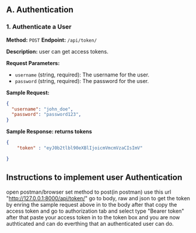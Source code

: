 
## **A. Authentication**

### **1. Authenticate a User**
**Method:** `POST`
**Endpoint:** `/api/token/`

**Description:** user can get access tokens.

**Request Parameters:**
- `username` (string, required): The username for the user.
- `password` (string, required): The password for the user.

**Sample Request:**
```json
{
  "username": "john_doe",
  "password": "password123",
}
```

**Sample Response: returns tokens**
```json
{
    "token" : "eyJ0b2tlbl90eXBlIjoicmVmcmVzaCIsImV"

}

```
<!-- this token can be used to get full access to our api views that require user login/authentication -->

## **Instructions to implement user Authentication**

open postman/browser
set method to post(in postman)
use this url "http://127.0.0.1:8000/api/token/"
go to body, raw and json to get the token by enring the sample request above in to the body
after that copy the access token and go to authorization tab and select type "Bearer token" after that paste your access token in to the token box and you are now authticated and can do everthing that an authenticated user can do.